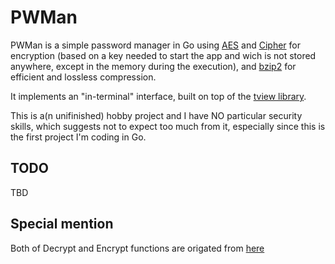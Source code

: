 # PWMan

PWMan is a simple password manager in Go using [AES](https://pkg.go.dev/crypto/aes@go1.20.2) and [Cipher](https://pkg.go.dev/crypto/cipher@go1.20.2) for encryption (based on a key needed to start the app and wich is not stored anywhere, except in the memory during the execution), and [bzip2](https://github.com/dsnet/compress/tree/master/bzip2) for efficient and lossless compression.

It implements an "in-terminal" interface, built on top of the [tview library](https://github.com/rivo/tview).

This is a(n unifinished) hobby project and I have NO particular security skills, which suggests not to expect too much from it, especially since this is the first project I'm coding in Go.

## TODO

TBD

## Special mention

Both of Decrypt and Encrypt functions are origated from [here](https://bruinsslot.jp/post/golang-crypto/)
